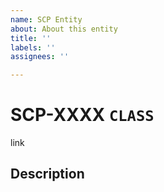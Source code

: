 ```yaml
---
name: SCP Entity
about: About this entity
title: ''
labels: ''
assignees: ''

---
```


# SCP-XXXX `CLASS`

link

## Description

